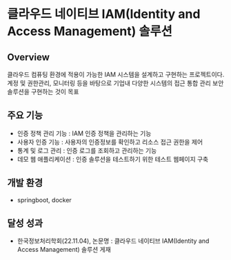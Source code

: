 
# 클라우드 네이티브 IAM(Identity and Access Management) 솔루션


## Overview
클라우드 컴퓨팅 환경에 적용이 가능한 IAM 시스템을 설계하고 구현하는 프로젝트이다. 계정 및 권한관리, 모니터링 등을 바탕으로 기업내 다양한 시스템의 접근 통합 관리 보안 솔루션을 구현하는 것이 목표

## 주요 기능
+ 인증 정책 관리 기능 : IAM 인증 정책을 관리하는 기능
+ 사용자 인증 기능 : 사용자의 인증정보를 확인하고 리소스 접근 권한을 제어
+ 통계 및 로그 관리 : 인증 로그를 조회하고 관리하는 기능
+ 데모 웹 애플리케이션 : 인증 솔루션을 테스트하기 위한 테스트 웹페이지 구축


## 개발 환경
 + springboot, docker


## 달성 성과
 + 한국정보처리학회(22.11.04), 논문명 : 클라우드 네이티브 IAM(Identity and Access Management) 솔루션 게재   


  
